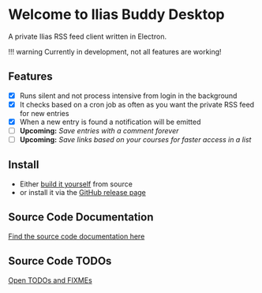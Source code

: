 # Welcome to Ilias Buddy Desktop

A private Ilias RSS feed client written in Electron.

!!! warning
    Currently in development, not all features are working!

## Features

- [x] Runs silent and not process intensive from login in the background
- [x] It checks based on a cron job as often as you want the private RSS feed for new entries
- [x] When a new entry is found a notification will be emitted
- [ ] **Upcoming:** *Save entries with a comment forever*
- [ ] **Upcoming:** *Save links based on your courses for faster access in a list*

## Install

- Either [build it yourself](build-app.md) from source
- or install it via the [GitHub release page](https://github.com/AnonymerNiklasistanonym/IliasBuddyDesktop/releases)

## Source Code Documentation

[Find the source code documentation here](typedoc/globals.html)

## Source Code TODOs

[Open TODOs and FIXMEs](open-todos.md)
